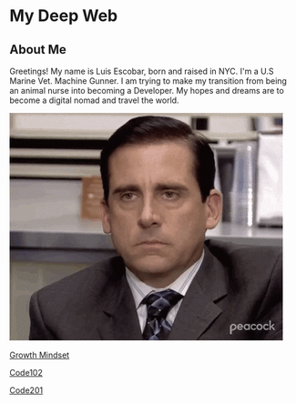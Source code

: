 # My Deep Web




## About Me
Greetings! My name is Luis Escobar, born and raised in NYC. I'm a U.S Marine Vet. Machine Gunner. I am trying to make my transition from being an animal nurse into becoming a Developer. My hopes and dreams are to become a digital nomad and travel the world. 

![Alt text](pics/image-1.png)

[Growth Mindset](tableofcontent/Growth%20Mindset.md)

[Code102](code102notes/Tableofcontents.md)

[Code201](code201notes/tableofcontent.md)


